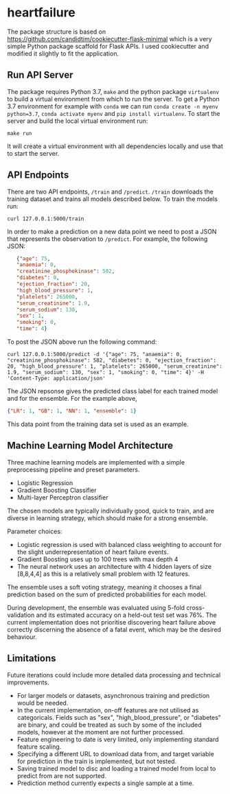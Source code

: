 # heartfailure

The package structure is based on <https://github.com/candidtim/cookiecutter-flask-minimal> which is a very simple Python package scaffold for Flask APIs. I used cookiecutter and modified it slightly to fit the application.

## Run API Server

The package requires Python 3.7, `make` and the python package `virtualenv` to build a virtual environment from which to run the server. To get a Python 3.7 environment for example with `conda` we can run `conda create -n myenv python=3.7`, `conda activate myenv` and `pip install virtualenv`. To start the server and build the local virtual environment run:

   ``make run``
  
It will create a virtual environment with all dependencies locally and use that to start the server.

## API Endpoints

There are two API endpoints, `/train` and `/predict`. `/train` downloads the training dataset and trains all models described below. To train the models run:

   ``curl 127.0.0.1:5000/train``

In order to make a prediction on a new data point we need to post a JSON that represents the observation to `/predict`. For example, the following JSON:

   ```json
      {"age": 75,
      "anaemia": 0,
      "creatinine_phosphokinase": 582,
      "diabetes": 0,
      "ejection_fraction": 20,
      "high_blood_pressure": 1,
      "platelets": 265000,
      "serum_creatinine": 1.9,
      "serum_sodium": 130,
      "sex": 1,
      "smoking": 0,
      "time": 4}
   ```

To post the JSON above run the following command:

   ``curl 127.0.0.1:5000/predict -d '{"age": 75, "anaemia": 0, "creatinine_phosphokinase": 582, "diabetes": 0, "ejection_fraction": 20, "high_blood_pressure": 1, "platelets": 265000, "serum_creatinine": 1.9, "serum_sodium": 130, "sex": 1, "smoking": 0, "time": 4}' -H 'Content-Type: application/json'``

The JSON repsonse gives the predicted class label for each trained model and for the ensemble. For the example above,

```json
{"LR": 1, "GB": 1, "NN": 1, "ensemble": 1}
```

This data point from the training data set is used as an example. 

## Machine Learning Model Architecture

Three machine learning models are implemented with a simple preprocessing pipeline and preset parameters.

* Logistic Regression
* Gradient Boosting Classifier
* Multi-layer Perceptron classifier

The chosen models are typically individually good, quick to train, and are diverse in learning strategy, which should make for a strong ensemble. 

Parameter choices:

* Logistic regression is used with balanced class weighting to account for the slight underrepresentation of heart failure events.
* Gradient Boosting uses up to 100 trees with max depth 4
* The neural network uses an architecture with 4 hidden layers of size [8,8,4,4] as this is a relatively small problem with 12 features.

The ensemble uses a soft voting strategy, meaning it chooses a final prediction based on the sum of predicted probabilities for each model.

During development, the ensemble was evaluated using 5-fold cross-validation and its estimated accuracy on a held-out test set was 76%. The current implementation does not prioritise discovering heart failure above correctly discerning the absence of a fatal event, which may be the desired behaviour.

## Limitations

Future iterations could include more detailed data processing and technical improvements.
* For larger models or datasets, asynchronous training and prediction would be needed.
* In the current implementation, on-off features are not utilised as categoricals. Fields such as "sex", "high_blood_pressure", or "diabetes" are binary, and could be treated as such by some of the included models, however at the moment are not further processed.
* Feature engineering to date is very limited, only implementing standard feature scaling.
* Specifying a different URL to download data from, and target variable for prediction in the train is implemented, but not tested.
* Saving trained model to disc and loading a trained model from local to predict from are not supported.
* Prediction method currently expects a single sample at a time.
